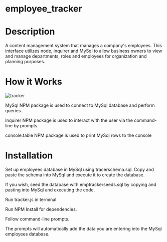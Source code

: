 # employee_tracker

# Description
A content management system that manages a company's employees. This interface utilizes node, inquirer and MySql to allow business owners to view and manage departments, roles and employees for organization and planning purposes.

# How it Works

![tracker](https://user-images.githubusercontent.com/53705501/72671290-f22d4a00-3a15-11ea-975b-e4bd416caa25.gif)


MySql NPM package is used to connect to MySql database and perform queries. 

Inquirer NPM package is used to interact with the user via the command-line by prompts. 

console.table NPM package is used to print MySql rows to the console

# Installation
Set up employees database in MySql using tracerschema.sql.  Copy and paste the schema into MySql and execute it to create the database. 

If you wish, seed the database with emptrackerseeds.sql by copying and pasting into MySql and executing the code.

Run tracker.js in terminal.

Run NPM Install for dependencies.

Follow command-line prompts.

The prompts will automatically add the data you are entering into the MySql employees database.

